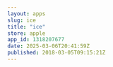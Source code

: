 ```yaml
---
layout: apps
slug: ice
title: "ice"
store: apple
app_id: 1318207677
date: 2025-03-06T20:41:59Z
published: 2018-03-05T09:15:21Z
---
```

